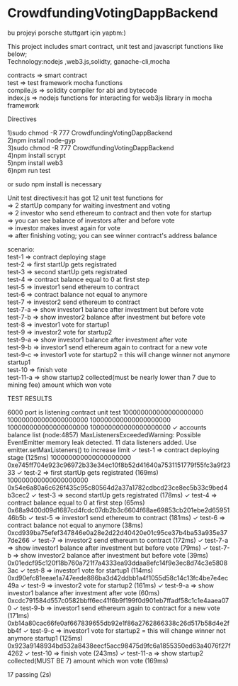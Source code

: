 # CrowdfundingVotingDappBackend<br />

bu projeyi porsche stuttgart için yaptım:)

This project includes smart contract, unit test and javascript functions like below; <br />
Technology:nodejs ,web3.js,solidty, ganache-cli,mocha <br />

contracts  => smart contract <br />
test       => test framework mocha functions<br />
compile.js => solidity compiler for abi and bytecode<br />
index.js   => nodejs functions for interacting for web3js library in mocha framework<br />

Directives <br />

1)sudo chmod -R 777 CrowdfundingVotingDappBackend<br />
2)npm install node-gyp <br />
3)sudo chmod -R 777 CrowdfundingVotingDappBackend<br />
4)npm install scrypt<br />
5)npm install web3<br />
6)npm run test<br />

or sudo npm install is necessary

Unit test directives:it has got 12 unit test functions for <br />
  => 2 startUp company for waiting investment and voting<br />
  => 2 investor who send ethereum to contract and then vote for startup<br />
  => you can see balance of investors after and before vote<br />
  => investor makes invest again for vote<br />
  => after finishing voting; you can see winner contract's address balance<br />
 
 scenario:<br />
 test-1 => contract deploying stage<br />
 test-2 => first startUp gets registrated <br />
 test-3 => second startUp gets registrated <br />
 test-4 => contract balance equal to 0 at first step<br />
 test-5 => investor1 send ethereum to contract<br />
 test-6 => contract balance not equal to anymore<br />
 test-7 => investor2 send ethereum to contract <br />
 test-7-a => show investor1 balance after investment but before vote<br />
 test-7-b => show investor2 balance after investment but before vote<br />
 test-8 => investor1 vote for startup1<br />
 test-9 => investor2 vote for startup2<br />
 test-9-a => show investor1 balance after investment after vote<br />
 test-9-b => investor1 send ethereum again to contract for a new vote<br />
 test-9-c => investor1 vote for startup2 = this will change winner not anymore startup1<br />
 test-10 => finish vote<br />
 test-11-a => show startup2 collected(must be nearly lower than 7 due to mining fee) amount which won vote<br />
 
 TEST RESULTS </br>
 
 6000 port is listening
  contract unit test
100000000000000000000
100000000000000000000
100000000000000000000
100000000000000000000
100000000000000000000
    ✓ accounts balance list
(node:4857) MaxListenersExceededWarning: Possible EventEmitter memory leak detected. 11 data listeners added. Use emitter.setMaxListeners() to increase limit
    ✓ test-1 => contract deploying stage (125ms)
100000000000000000000
0xe745ff704e923c96972b33e34ec10f8b52d41640a7531151779f55fc3a9f2333
    ✓ test-2 => first startUp gets registrated  (169ms)
100000000000000000000
0x54e6a80a6c626f435c95c80564d2a37a1782cdbcd23ce8ec5b33c9bed4b3cec2
    ✓ test-3 => second startUp gets registrated  (178ms)
    ✓ test-4 => contract balance equal to 0 at first step (65ms)
0x68a9400d09d1687cd4fcdc07db2b3c6604f68ae69853cb201ebe2d6595146b5b
    ✓ test-5 => investor1 send ethereum to contract  (181ms)
    ✓ test-6 => contract balance not equal to anymore (38ms)
0xcd939ba75efef347846e0a28e2d22d40420e01c95ce37b4ba53a935e377de266
    ✓ test-7 => investor2 send ethereum to contract  (172ms)
    ✓ test-7-a => show investor1 balance after investment but before vote (79ms)
    ✓ test-7-b => show investor2 balance after investment but before vote (39ms)
0x01edcf95c120f18b760a721f7a4333ea93ddaa8efc14f9e3ec8d74c3e58083ac
    ✓ test-8 => investor1 vote for startup1 (114ms)
0xd90efc81eeae1a747eede886ba3d42ddbb1a4f1055d58c14c13fc4be7e4ec49a
    ✓ test-9 => investor2 vote for startup2 (161ms)
    ✓ test-9-a => show investor1 balance after investment after vote (60ms)
0xcdc791584d557c0582bbff6ec41f6b9f199f0d901eb7ffadf58c1c1e4aaea070
    ✓ test-9-b => investor1 send ethereum again to contract for a new vote (171ms)
0xb14a80cac66fe0af667839655db92e1f86a2762866338c26d517b58d4e2fbb4f
    ✓ test-9-c => investor1 vote for startup2 = this will change winner not anymore startup1 (125ms)
0x923a9148934bd532a8438eecf5acc98475d9fc6a1855350ed63a4076f27f4262
    ✓ test-10 => finish vote (243ms)
    ✓ test-11-a => show startup2 collected(MUST BE 7) amount which won vote (169ms)


  17 passing (2s)


 
 
